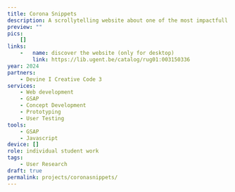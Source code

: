 ```yaml
---
title: Corona Snippets
description: A scrollytelling website about one of the most impactfull times of my life, the corona crisis and their lockdowns. This website shows my first experimentations with GSAP.
preview: ""
pics:
    []
links:
    -   name: discover the website (only for desktop)
        link: https://lib.ugent.be/catalog/rug01:003150336
year: 2024
partners:
    - Devine I Creative Code 3
services:
    - Web development
    - GSAP
    - Concept Development
    - Prototyping
    - User Testing
tools:
    - GSAP
    - Javascript
device: []
role: individual student work
tags:
    - User Research
draft: true
permalink: projects/coronasnippets/
---
```

 